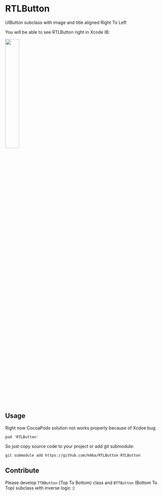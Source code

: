 # RTLButton
UIButton subclass with image and title aligned Right To Left

You will be able to see RTLButton right in Xcode IB:

<img src="https://raw.github.com/k06a/RTLButton/master/screenshot.png" width="30%" />

## Usage

Right now CocoaPods solution not works properly because of Xcdoe bug:

```
pod 'RTLButton'
```

So just copy source code to your project or add git submodule:

```
git submodule add https://github.com/k06a/RTLButton RTLButton
```

## Contribute

Please develop `TTBButton` (Top To Bottom) class and `BTTButton` (Bottom To Top) subclass with inverse logic :)